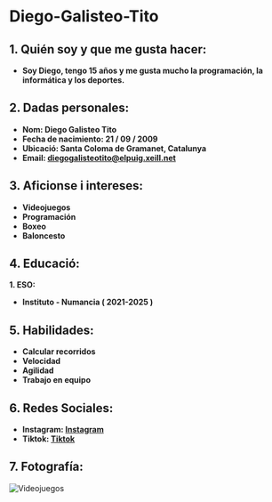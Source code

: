 # Diego-Galisteo-Tito

## 1. Quién soy y que me gusta hacer:

* **Soy Diego, tengo 15 años y me gusta mucho la programación, la informática y los deportes.**

## 2. Dadas personales:

* **Nom: Diego Galisteo Tito**
* **Fecha de nacimiento: 21 / 09 / 2009**
* **Ubicació: Santa Coloma de Gramanet, Catalunya**
* **Email: diegogalisteotito@elpuig.xeill.net**

## 3. Aficionse i intereses:

- **Videojuegos**
- **Programación**
- **Boxeo**
- **Baloncesto**

## 4. Educació:

**1. ESO:**
* **Instituto - Numancia ( 2021-2025 )**

## 5. Habilidades:

* **Calcular recorridos**
* **Velocidad**
* **Agilidad**
* **Trabajo en equipo**

## 6. Redes Sociales:

* **Instagram: [Instagram](https://www.instagram.com/l_digi_l/)**
* **Tiktok: [Tiktok](https://www.tiktok.com/@digi_795)**

## 7. Fotografía:

![Videojuegos](https://www.google.com/imgres?q=videojuegos&imgurl=https%3A%2F%2Fwww.animum3d.com%2Fwp-content%2Fuploads%2F2023%2F05%2Fblog-videojuegos-cabecera-1200x675.png&imgrefurl=https%3A%2F%2Fwww.animum3d.com%2Fblog%2Fcual-es-el-videojuego-mas-popular-del-mundo%2F&docid=du-OrxZFPsPRxM&tbnid=O6sqHrfuxaJi-M&w=1200&h=675&hcb=2)
